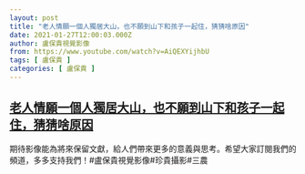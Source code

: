 ```yaml
---
layout: post
title: "老人情願一個人獨居大山，也不願到山下和孩子一起住，猜猜啥原因"
date: 2021-01-27T12:00:03.000Z
author: 盧保貴視覺影像
from: https://www.youtube.com/watch?v=AiQEXYijhbU
tags: [ 盧保貴 ]
categories: [ 盧保貴 ]
---
```

<!--1611748803000-->
[老人情願一個人獨居大山，也不願到山下和孩子一起住，猜猜啥原因](https://www.youtube.com/watch?v=AiQEXYijhbU)
------

<div>
期待影像能為將來保留文獻，給人們帶來更多的意義與思考。希望大家訂閱我們的頻道，多多支持我們！#盧保貴視覺影像#珍貴攝影#三農
</div>
